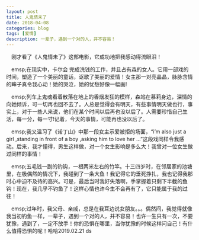 ```yaml
---
layout: post
title: 人鬼情未了
date: 2018-04-08
categories: blog
tags: [爱情] 
description: 一辈子，遇到一个对的人，并不容易！
--- 
```



&emsp;刚才看了《人鬼情未了》这部电影，它成功地把我感动得流眼泪！

&emsp;emsp;在现实中，卡尔会 完成洗钱的工作，并且占有森的女人。它用一部戏的时间，塑造了一个美丽的童话，讴歌了美丽的爱情！女主那一对亮晶晶，脉脉含情的眸子真令我心动！她的哭泣，她的忧愁好像一幅画!

&emsp;emsp;列车上鬼魂看着散落在地上的香烟发狂的模样，森站在慕莉身边，深情的向她倾诉，可一切再也回不去了。人总是觉得会有明天，有些事情明天做也行，事实上，对于一些人来说，他们在某个时间以后再也没以后了。人需要珍惜自己生活，每一分，每一寸!记着，今天的事情，可能再也没以后了。

&emsp;emsp;我又温习了《诺丁山》中那一段女主示爱被拒的场面，“i’m also just a girl ,standing in front of a boy ,asking him to love her ...”这段戏同样令我感动。后来，我才懂得，男生这样做，对一个女生影响是多么大！我曾对一位女生做过同样的事情！ 

&emsp;emsp;五毛钱一副的钓钩，一根两米左右的竹竿。十三四岁时，在邻居家的池塘里，在极偶然的情况下，我碰到了一条大鱼！我记得它的垂死挣扎，我也记得我那时心中迫不及待的高兴。可是，最后当时我好失落啊，手掌握着只剩下半截的鱼钩！现在，我几乎不钓鱼了！这样心情也许今生不会再有了，它只能属于我的过往！

&emsp;emsp;过年时，我父母、亲戚，总是在我耳边说女朋友。。。偶然间，我觉得就像我当初钓鱼一样，一辈子，遇到一个对的人，并不容易！也许一生只有一次，不要犹豫，遇到了，一定不放手！你的恐惧在哪里，当你犹豫的时候这样问自己！有什么值得恐惧的呢！哈哈2019.02.21
ds
